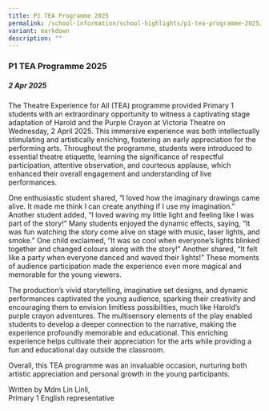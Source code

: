 ```yaml
---
title: P1 TEA Programme 2025
permalink: /school-information/school-highlights/p1-tea-programme-2025/
variant: markdown
description: ""
---
```

### **P1 TEA Programme 2025**

##### 2 Apr 2025

The Theatre Experience for All (TEA) programme provided Primary 1 students with an extraordinary opportunity to witness a captivating stage adaptation of Harold and the Purple Crayon at Victoria Theatre on Wednesday, 2 April 2025. This immersive experience was both intellectually stimulating and artistically enriching, fostering an early appreciation for the performing arts. Throughout the programme, students were introduced to essential theatre etiquette, learning the significance of respectful participation, attentive observation, and courteous applause, which enhanced their overall engagement and understanding of live performances. 

One enthusiastic student shared, “I loved how the imaginary drawings came alive. It made me think I can create anything if I use my imagination.” Another student added, “I loved waving my little light and feeling like I was part of the story!” Many students enjoyed the dynamic effects, saying, “It was fun watching the story come alive on stage with music, laser lights, and smoke.” One child exclaimed, “It was so cool when everyone’s lights blinked together and changed colours along with the story!” Another shared, “It felt like a party when everyone danced and waved their lights!” These moments of audience participation made the experience even more magical and memorable for the young viewers.

The production’s vivid storytelling, imaginative set designs, and dynamic performances captivated the young audience, sparking their creativity and encouraging them to envision limitless possibilities, much like Harold’s purple crayon adventures. The multisensory elements of the play enabled students to develop a deeper connection to the narrative, making the experience profoundly memorable and educational. This enriching experience helps cultivate their appreciation for the arts while providing a fun and educational day outside the classroom.

Overall, this TEA programme was an invaluable occasion, nurturing both artistic appreciation and personal growth in the young participants.

Written by Mdm Lin Linli, <br>
Primary 1 English representative